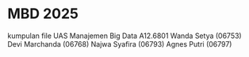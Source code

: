 # MBD 2025
kumpulan file UAS Manajemen Big Data A12.6801
Wanda Setya (06753)
Devi Marchanda (06768)
Najwa Syafira (06793)
Agnes Putri (06797)
